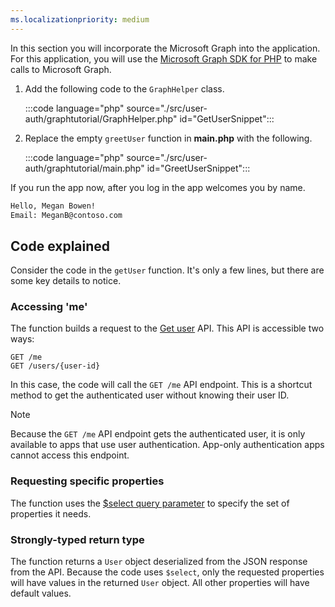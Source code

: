 ```yaml
---
ms.localizationpriority: medium
---
```


<!-- markdownlint-disable MD041 -->

In this section you will incorporate the Microsoft Graph into the application. For this application, you will use the [Microsoft Graph SDK for PHP](https://github.com/microsoftgraph/msgraph-sdk-php) to make calls to Microsoft Graph.

1. Add the following code to the `GraphHelper` class.

    :::code language="php" source="./src/user-auth/graphtutorial/GraphHelper.php" id="GetUserSnippet":::

1. Replace the empty `greetUser` function in **main.php** with the following.

    :::code language="php" source="./src/user-auth/graphtutorial/main.php" id="GreetUserSnippet":::

If you run the app now, after you log in the app welcomes you by name.

```bash
Hello, Megan Bowen!
Email: MeganB@contoso.com
```

## Code explained

Consider the code in the `getUser` function. It's only a few lines, but there are some key details to notice.

### Accessing 'me'

The function builds a request to the [Get user](/graph/api/user-get) API. This API is accessible two ways:

```http
GET /me
GET /users/{user-id}
```

In this case, the code will call the `GET /me` API endpoint. This is a shortcut method to get the authenticated user without knowing their user ID.

> [!NOTE]
> Because the `GET /me` API endpoint gets the authenticated user, it is only available to apps that use user authentication. App-only authentication apps cannot access this endpoint.

### Requesting specific properties

The function uses the [$select query parameter](/graph/query-parameters#select-parameter) to specify the set of properties it needs.

### Strongly-typed return type

The function returns a `User` object deserialized from the JSON response from the API. Because the code uses `$select`, only the requested properties will have values in the returned `User` object. All other properties will have default values.
